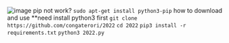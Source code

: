 ![image](https://user-images.githubusercontent.com/46470547/147867415-7ac9de72-8b4f-469f-b8fe-2c754d07e89a.png)
pip not work?
``sudo apt-get install python3-pip``
how to download and use
**need install python3 first
``git clone https://github.com/congaterori/2022``
``cd 2022``
``pip3 install -r requirements.txt``
``python3 2022.py``
